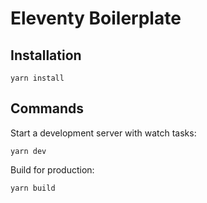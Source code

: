 # Eleventy Boilerplate

## Installation

```shell
yarn install
```

## Commands

Start a development server with watch tasks:

```shell
yarn dev
```

Build for production:

```shell
yarn build
```

